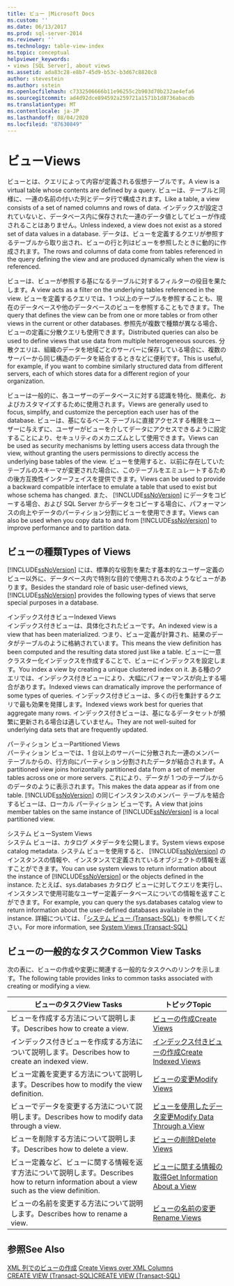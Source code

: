 ```yaml
---
title: ビュー |Microsoft Docs
ms.custom: ''
ms.date: 06/13/2017
ms.prod: sql-server-2014
ms.reviewer: ''
ms.technology: table-view-index
ms.topic: conceptual
helpviewer_keywords:
- views [SQL Server], about views
ms.assetid: ada83c28-e8b7-45d9-b53c-b3d67c8820c8
author: stevestein
ms.author: sstein
ms.openlocfilehash: c7332506666b11e96255c2b903d70b232ae4efa6
ms.sourcegitcommit: ad4d92dce894592a259721a1571b1d8736abacdb
ms.translationtype: MT
ms.contentlocale: ja-JP
ms.lasthandoff: 08/04/2020
ms.locfileid: "87630849"
---
```

# <a name="views"></a><span data-ttu-id="7ebbd-102">ビュー</span><span class="sxs-lookup"><span data-stu-id="7ebbd-102">Views</span></span>
  <span data-ttu-id="7ebbd-103">ビューとは、クエリによって内容が定義される仮想テーブルです。</span><span class="sxs-lookup"><span data-stu-id="7ebbd-103">A view is a virtual table whose contents are defined by a query.</span></span> <span data-ttu-id="7ebbd-104">ビューは、テーブルと同様に、一連の名前の付いた列とデータ行で構成されます。</span><span class="sxs-lookup"><span data-stu-id="7ebbd-104">Like a table, a view consists of a set of named columns and rows of data.</span></span> <span data-ttu-id="7ebbd-105">インデックスが設定されていないと、データベース内に保存された一連のデータ値としてビューが作成されることはありません。</span><span class="sxs-lookup"><span data-stu-id="7ebbd-105">Unless indexed, a view does not exist as a stored set of data values in a database.</span></span> <span data-ttu-id="7ebbd-106">データは、ビューを定義するクエリが参照するテーブルから取り出され、ビューの行と列はビューを参照したときに動的に作成されます。</span><span class="sxs-lookup"><span data-stu-id="7ebbd-106">The rows and columns of data come from tables referenced in the query defining the view and are produced dynamically when the view is referenced.</span></span>  
  
 <span data-ttu-id="7ebbd-107">ビューは、ビューが参照する基になるテーブルに対するフィルターの役目を果たします。</span><span class="sxs-lookup"><span data-stu-id="7ebbd-107">A view acts as a filter on the underlying tables referenced in the view.</span></span> <span data-ttu-id="7ebbd-108">ビューを定義するクエリでは、1 つ以上のテーブルを参照することも、現在のデータベースや他のデータベースのビューを参照することもできます。</span><span class="sxs-lookup"><span data-stu-id="7ebbd-108">The query that defines the view can be from one or more tables or from other views in the current or other databases.</span></span> <span data-ttu-id="7ebbd-109">参照先が複数で種類が異なる場合、ビューの定義に分散クエリも使用できます。</span><span class="sxs-lookup"><span data-stu-id="7ebbd-109">Distributed queries can also be used to define views that use data from multiple heterogeneous sources.</span></span> <span data-ttu-id="7ebbd-110">分散クエリは、組織のデータを地域ごとのサーバーに保存している場合に、複数のサーバーから同じ構造のデータを結合するときなどに便利です。</span><span class="sxs-lookup"><span data-stu-id="7ebbd-110">This is useful, for example, if you want to combine similarly structured data from different servers, each of which stores data for a different region of your organization.</span></span>  
  
 <span data-ttu-id="7ebbd-111">ビューは一般的に、各ユーザーのデータベースに対する認識を特化、簡素化、およびカスタマイズするために使用されます。</span><span class="sxs-lookup"><span data-stu-id="7ebbd-111">Views are generally used to focus, simplify, and customize the perception each user has of the database.</span></span> <span data-ttu-id="7ebbd-112">ビューは、基になるベース テーブルに直接アクセスする権限をユーザーに与えずに、ユーザーがビューを介してデータにアクセスできるように設定することにより、セキュリティのメカニズムとして使用できます。</span><span class="sxs-lookup"><span data-stu-id="7ebbd-112">Views can be used as security mechanisms by letting users access data through the view, without granting the users permissions to directly access the underlying base tables of the view.</span></span> <span data-ttu-id="7ebbd-113">ビューを使用すると、以前に存在していたテーブルのスキーマが変更された場合に、このテーブルをエミュレートするための後方互換性インターフェイスを提供できます。</span><span class="sxs-lookup"><span data-stu-id="7ebbd-113">Views can be used to provide a backward compatible interface to emulate a table that used to exist but whose schema has changed.</span></span> <span data-ttu-id="7ebbd-114">また、 [!INCLUDE[ssNoVersion](../../includes/ssnoversion-md.md)] にデータをコピーする場合、および SQL Server からデータをコピーする場合に、パフォーマンスの向上やデータのパーティション分割にビューを使用できます。</span><span class="sxs-lookup"><span data-stu-id="7ebbd-114">Views can also be used when you copy data to and from [!INCLUDE[ssNoVersion](../../includes/ssnoversion-md.md)] to improve performance and to partition data.</span></span>  
  
## <a name="types-of-views"></a><span data-ttu-id="7ebbd-115">ビューの種類</span><span class="sxs-lookup"><span data-stu-id="7ebbd-115">Types of Views</span></span>  
 <span data-ttu-id="7ebbd-116">[!INCLUDE[ssNoVersion](../../includes/ssnoversion-md.md)] には、標準的な役割を果たす基本的なユーザー定義のビュー以外に、データベース内で特別な目的で使用される次のようなビューがあります。</span><span class="sxs-lookup"><span data-stu-id="7ebbd-116">Besides the standard role of basic user-defined views, [!INCLUDE[ssNoVersion](../../includes/ssnoversion-md.md)] provides the following types of views that serve special purposes in a database.</span></span>  
  
 <span data-ttu-id="7ebbd-117">インデックス付きビュー</span><span class="sxs-lookup"><span data-stu-id="7ebbd-117">Indexed Views</span></span>  
 <span data-ttu-id="7ebbd-118">インデックス付きビューは、具体化されたビューです。</span><span class="sxs-lookup"><span data-stu-id="7ebbd-118">An indexed view is a view that has been materialized.</span></span> <span data-ttu-id="7ebbd-119">つまり、ビュー定義が計算され、結果のデータがテーブルのように格納されています。</span><span class="sxs-lookup"><span data-stu-id="7ebbd-119">This means the view definition has been computed and the resulting data stored just like a table.</span></span> <span data-ttu-id="7ebbd-120">ビューに一意クラスター化インデックスを作成することで、ビューにインデックスを設定します。</span><span class="sxs-lookup"><span data-stu-id="7ebbd-120">You index a view by creating a unique clustered index on it.</span></span> <span data-ttu-id="7ebbd-121">ある種のクエリでは、インデックス付きビューにより、大幅にパフォーマンスが向上する場合があります。</span><span class="sxs-lookup"><span data-stu-id="7ebbd-121">Indexed views can dramatically improve the performance of some types of queries.</span></span> <span data-ttu-id="7ebbd-122">インデックス付きビューは、多くの行を集計するクエリで最も効果を発揮します。</span><span class="sxs-lookup"><span data-stu-id="7ebbd-122">Indexed views work best for queries that aggregate many rows.</span></span> <span data-ttu-id="7ebbd-123">インデックス付きビューは、基になるデータセットが頻繁に更新される場合は適していません。</span><span class="sxs-lookup"><span data-stu-id="7ebbd-123">They are not well-suited for underlying data sets that are frequently updated.</span></span>  
  
 <span data-ttu-id="7ebbd-124">パーティション ビュー</span><span class="sxs-lookup"><span data-stu-id="7ebbd-124">Partitioned Views</span></span>  
 <span data-ttu-id="7ebbd-125">パーティション ビューでは、1 台以上のサーバーに分散された一連のメンバー テーブルからの、行方向にパーティション分割されたデータが結合されます。</span><span class="sxs-lookup"><span data-stu-id="7ebbd-125">A partitioned view joins horizontally partitioned data from a set of member tables across one or more servers.</span></span> <span data-ttu-id="7ebbd-126">これにより、データが 1 つのテーブルからのデータのように表示されます。</span><span class="sxs-lookup"><span data-stu-id="7ebbd-126">This makes the data appear as if from one table.</span></span> <span data-ttu-id="7ebbd-127">[!INCLUDE[ssNoVersion](../../includes/ssnoversion-md.md)] の同じインスタンスのメンバー テーブルを結合するビューは、ローカル パーティション ビューです。</span><span class="sxs-lookup"><span data-stu-id="7ebbd-127">A view that joins member tables on the same instance of [!INCLUDE[ssNoVersion](../../includes/ssnoversion-md.md)] is a local partitioned view.</span></span>  
  
 <span data-ttu-id="7ebbd-128">システム ビュー</span><span class="sxs-lookup"><span data-stu-id="7ebbd-128">System Views</span></span>  
 <span data-ttu-id="7ebbd-129">システム ビューは、カタログ メタデータを公開します。</span><span class="sxs-lookup"><span data-stu-id="7ebbd-129">System views expose catalog metadata.</span></span> <span data-ttu-id="7ebbd-130">システム ビューを使用すると、 [!INCLUDE[ssNoVersion](../../includes/ssnoversion-md.md)] のインスタンスの情報や、インスタンスで定義されているオブジェクトの情報を返すことができます。</span><span class="sxs-lookup"><span data-stu-id="7ebbd-130">You can use system views to return information about the instance of [!INCLUDE[ssNoVersion](../../includes/ssnoversion-md.md)] or the objects defined in the instance.</span></span> <span data-ttu-id="7ebbd-131">たとえば、sys.databases カタログ ビューに対してクエリを実行し、インスタンスで使用可能なユーザー定義データベースについての情報を返すことができます。</span><span class="sxs-lookup"><span data-stu-id="7ebbd-131">For example, you can query the sys.databases catalog view to return information about the user-defined databases available in the instance.</span></span> <span data-ttu-id="7ebbd-132">詳細については、「[システム ビュー &#40;Transact-SQL&#41;](/sql/t-sql/language-reference)」を参照してください。</span><span class="sxs-lookup"><span data-stu-id="7ebbd-132">For more information, see [System Views &#40;Transact-SQL&#41;](/sql/t-sql/language-reference)</span></span>  
  
## <a name="common-view-tasks"></a><span data-ttu-id="7ebbd-133">ビューの一般的なタスク</span><span class="sxs-lookup"><span data-stu-id="7ebbd-133">Common View Tasks</span></span>  
 <span data-ttu-id="7ebbd-134">次の表に、ビューの作成や変更に関連する一般的なタスクへのリンクを示します。</span><span class="sxs-lookup"><span data-stu-id="7ebbd-134">The following table provides links to common tasks associated with creating or modifying a view.</span></span>  
  
|<span data-ttu-id="7ebbd-135">ビューのタスク</span><span class="sxs-lookup"><span data-stu-id="7ebbd-135">View Tasks</span></span>|<span data-ttu-id="7ebbd-136">トピック</span><span class="sxs-lookup"><span data-stu-id="7ebbd-136">Topic</span></span>|  
|----------------|-----------|  
|<span data-ttu-id="7ebbd-137">ビューを作成する方法について説明します。</span><span class="sxs-lookup"><span data-stu-id="7ebbd-137">Describes how to create a view.</span></span>|[<span data-ttu-id="7ebbd-138">ビューの作成</span><span class="sxs-lookup"><span data-stu-id="7ebbd-138">Create Views</span></span>](../views/views.md)|  
|<span data-ttu-id="7ebbd-139">インデックス付きビューを作成する方法について説明します。</span><span class="sxs-lookup"><span data-stu-id="7ebbd-139">Describes how to create an indexed view.</span></span>|[<span data-ttu-id="7ebbd-140">インデックス付きビューの作成</span><span class="sxs-lookup"><span data-stu-id="7ebbd-140">Create Indexed Views</span></span>](../views/create-indexed-views.md)|  
|<span data-ttu-id="7ebbd-141">ビュー定義を変更する方法について説明します。</span><span class="sxs-lookup"><span data-stu-id="7ebbd-141">Describes how to modify the view definition.</span></span>|[<span data-ttu-id="7ebbd-142">ビューの変更</span><span class="sxs-lookup"><span data-stu-id="7ebbd-142">Modify Views</span></span>](../views/modify-views.md)|  
|<span data-ttu-id="7ebbd-143">ビューでデータを変更する方法について説明します。</span><span class="sxs-lookup"><span data-stu-id="7ebbd-143">Describes how to modify data through a view.</span></span>|[<span data-ttu-id="7ebbd-144">ビューを使用したデータ変更</span><span class="sxs-lookup"><span data-stu-id="7ebbd-144">Modify Data Through a View</span></span>](../views/modify-data-through-a-view.md)|  
|<span data-ttu-id="7ebbd-145">ビューを削除する方法について説明します。</span><span class="sxs-lookup"><span data-stu-id="7ebbd-145">Describes how to delete a view.</span></span>|[<span data-ttu-id="7ebbd-146">ビューの削除</span><span class="sxs-lookup"><span data-stu-id="7ebbd-146">Delete Views</span></span>](../views/delete-views.md)|  
|<span data-ttu-id="7ebbd-147">ビュー定義など、ビューに関する情報を返す方法について説明します。</span><span class="sxs-lookup"><span data-stu-id="7ebbd-147">Describes how to return information about a view such as the view definition.</span></span>|[<span data-ttu-id="7ebbd-148">ビューに関する情報の取得</span><span class="sxs-lookup"><span data-stu-id="7ebbd-148">Get Information About a View</span></span>](../views/get-information-about-a-view.md)|  
|<span data-ttu-id="7ebbd-149">ビューの名前を変更する方法について説明します。</span><span class="sxs-lookup"><span data-stu-id="7ebbd-149">Describes how to rename a view.</span></span>|[<span data-ttu-id="7ebbd-150">ビューの名前の変更</span><span class="sxs-lookup"><span data-stu-id="7ebbd-150">Rename Views</span></span>](../views/rename-views.md)|  
  
## <a name="see-also"></a><span data-ttu-id="7ebbd-151">参照</span><span class="sxs-lookup"><span data-stu-id="7ebbd-151">See Also</span></span>  
 <span data-ttu-id="7ebbd-152">[XML 列でのビューの作成](../xml/create-views-over-xml-columns.md) </span><span class="sxs-lookup"><span data-stu-id="7ebbd-152">[Create Views over XML Columns](../xml/create-views-over-xml-columns.md) </span></span>  
 [<span data-ttu-id="7ebbd-153">CREATE VIEW &#40;Transact-SQL&#41;</span><span class="sxs-lookup"><span data-stu-id="7ebbd-153">CREATE VIEW &#40;Transact-SQL&#41;</span></span>](/sql/t-sql/statements/create-view-transact-sql)  
  
  
